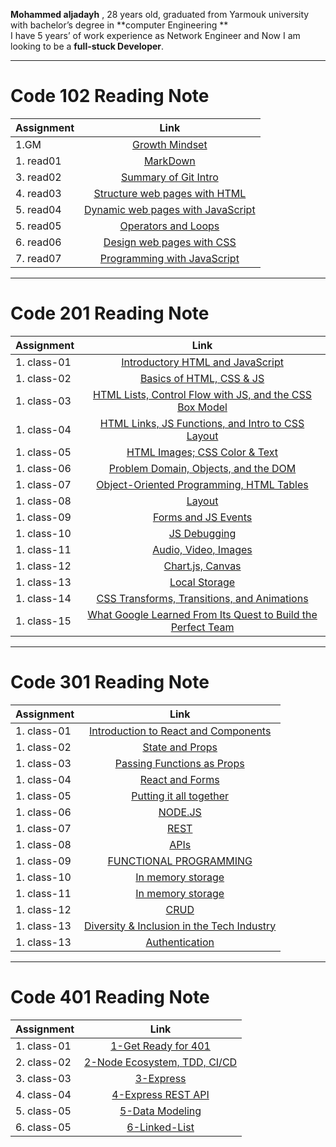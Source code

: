 **Mohammed aljadayh** , 28 years old,  graduated from Yarmouk university with bachelor’s degree in **computer Engineering **    
I have 5 years’ of  work experience as Network Engineer and Now I am looking to be a **full-stuck Developer**.
 


--------------------------------------

# Code 102 Reading Note
 | Assignment | **Link**|
| :---        |    :----:   |
| 1.GM|[Growth Mindset](https://mohammadaljadayh.github.io/reading-notes/102/GrowthMindset)      |
| 1. read01| [MarkDown](https://mohammadaljadayh.github.io/reading-notes/102/read01)   |
| 3. read02| [Summary of Git Intro](https://mohammadaljadayh.github.io/reading-notes/102/read02)    |
| 4. read03| [Structure web pages with HTML](https://mohammadaljadayh.github.io/reading-notes/102/read03)    |
| 5. read04| [Dynamic web pages with JavaScript](https://mohammadaljadayh.github.io/reading-notes/102/read04)    |
| 5. read05| [Operators and Loops](https://mohammadaljadayh.github.io/reading-notes/102/read05)    |
| 6. read06| [ Design web pages with CSS](https://mohammadaljadayh.github.io/reading-notes/102/read06)    |
| 7. read07| [  Programming with JavaScript](https://mohammadaljadayh.github.io/reading-notes/102/read07)  |

---------------------------------------
# Code 201 Reading Note 
 | Assignment | **Link**|
| :---        |    :----:   |
| 1. class-01| [Introductory HTML and JavaScript](https://mohammadaljadayh.github.io/reading-notes/201/read01)   |
| 1. class-02| [Basics of HTML, CSS & JS](https://mohammadaljadayh.github.io/reading-notes/201/read02)   |
|1. class-03| [HTML Lists, Control Flow with JS, and the CSS Box Model](https://mohammadaljadayh.github.io/reading-notes/201/read03)|
| 1. class-04| [HTML Links, JS Functions, and Intro to CSS Layout](https://mohammadaljadayh.github.io/reading-notes/201/read04)|
| 1. class-05| [HTML Images; CSS Color & Text](https://mohammadaljadayh.github.io/reading-notes/201/read05)  |
| 1. class-06| [Problem Domain, Objects, and the DOM](https://mohammadaljadayh.github.io/reading-notes/201/read06)  |
| 1. class-07| [Object-Oriented Programming, HTML Tables](https://mohammadaljadayh.github.io/reading-notes/201/read07)  |
| 1. class-08|[Layout ](https://mohammadaljadayh.github.io/reading-notes/201/read08)  |
| 1. class-09| [Forms and JS Events](https://mohammadaljadayh.github.io/reading-notes/201/read09)   |
| 1. class-10| [JS Debugging](https://mohammadaljadayh.github.io/reading-notes/201/read10)   |
| 1. class-11| [Audio, Video, Images](https://mohammadaljadayh.github.io/reading-notes/201/read11)   |
| 1. class-12| [Chart.js, Canvas](https://mohammadaljadayh.github.io/reading-notes/201/read12)   |
| 1. class-13| [Local Storage](https://mohammadaljadayh.github.io/reading-notes/201/read13)   |
| 1. class-14| [CSS Transforms, Transitions, and Animations](https://mohammadaljadayh.github.io/reading-notes/201/read14)   |
| 1. class-15| [What Google Learned From Its Quest to Build the Perfect Team](https://mohammadaljadayh.github.io/reading-notes/201/read15)   |


  ---------------------------------------
# Code 301 Reading Note 
 | Assignment | **Link**|
| :---        |    :----:   |
| 1. class-01| [Introduction to React and Components](https://mohammadaljadayh.github.io/reading-notes/301/read01) |
| 1. class-02| [ State and Props](https://mohammadaljadayh.github.io/reading-notes/301/read02) |
| 1. class-03| [Passing Functions as Props](https://mohammadaljadayh.github.io/reading-notes/301/read03) |
| 1. class-04| [React and Forms](https://mohammadaljadayh.github.io/reading-notes/301/read04) |
| 1. class-05| [Putting it all together](https://mohammadaljadayh.github.io/reading-notes/301/read05) |
| 1. class-06| [NODE.JS](https://mohammadaljadayh.github.io/reading-notes/301/read06) |
| 1. class-07| [REST](https://mohammadaljadayh.github.io/reading-notes/301/read07) |
| 1. class-08| [APIs](https://mohammadaljadayh.github.io/reading-notes/301/read08) |
| 1. class-09| [FUNCTIONAL PROGRAMMING](https://mohammadaljadayh.github.io/reading-notes/301/read09) |
| 1. class-10| [In memory storage](https://mohammadaljadayh.github.io/reading-notes/301/read10) |
| 1. class-11| [In memory storage](https://mohammadaljadayh.github.io/reading-notes/301/read11) |
| 1. class-12| [CRUD](https://mohammadaljadayh.github.io/reading-notes/301/read12) |
| 1. class-13| [Diversity & Inclusion in the Tech Industry](https://mohammadaljadayh.github.io/reading-notes/301/read13) |
| 1. class-13| [Authentication](https://mohammadaljadayh.github.io/reading-notes/301/read14) |

---------------------------------------------------------------------------------------------------------
# Code 401 Reading Note 
 | Assignment | **Link**|
| :---        |    :----:   |
| 1. class-01| [1-Get Ready for 401 ](https://mohammadaljadayh.github.io/reading-notes/401/read01) |
| 2. class-02| [2-Node Ecosystem, TDD, CI/CD](https://mohammadaljadayh.github.io/reading-notes/401/read02) |
| 3. class-03| [3-Express](https://mohammadaljadayh.github.io/reading-notes/401/read03) |
| 4. class-04| [4-Express REST API](https://mohammadaljadayh.github.io/reading-notes/401/read04) |
| 5. class-05| [5-Data Modeling](https://mohammadaljadayh.github.io/reading-notes/401/read05) |
| 6. class-05| [6-Linked-List](https://mohammadaljadayh.github.io/reading-notes/401/read06) |





